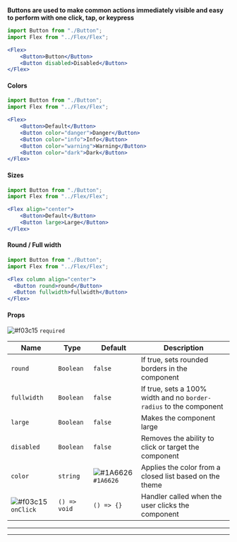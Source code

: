 **Buttons are used to make common actions immediately visible and easy to perform with one click, tap, or keypress**

```jsx
import Button from "./Button";
import Flex from "../Flex/Flex";

<Flex>
    <Button>Button</Button>
    <Button disabled>Disabled</Button>
</Flex>
```


#### **Colors**
```jsx
import Button from "./Button";
import Flex from "../Flex/Flex";

<Flex>
    <Button>Default</Button>
    <Button color="danger">Danger</Button>
    <Button color="info">Info</Button>
    <Button color="warning">Warning</Button>
    <Button color="dark">Dark</Button>
</Flex>
```

#### **Sizes**
```jsx padded
import Button from "./Button";
import Flex from "../Flex/Flex";

<Flex align="center">
    <Button>Default</Button>
    <Button large>Large</Button>
</Flex>
```

#### **Round / Full width**
```jsx
import Button from "./Button";
import Flex from "../Flex/Flex";

<Flex column align="center">
  <Button round>round</Button>
  <Button fullwidth>fullwidth</Button>
</Flex>
```

#### **Props**
![#f03c15](https://placehold.it/15/f03c15/000000?text=+) `required`

Name | Type | Default | Description |
-----|----- | ------- | ----------- |
`round` | `Boolean` | `false` | If true, sets rounded borders in the component
`fullwidth` | `Boolean` | `false` | If true, sets a 100% width and no `border-radius` to the component
`large` | `Boolean` | `false` | Makes the component large
`disabled` | `Boolean` | `false` | Removes the ability to click or target the component
`color ` | `string` | ![#1A6626](https://placehold.it/15/1a6626/000000?text=+) `#1A6626` | Applies the color from a closed list based on the theme
![#f03c15](https://placehold.it/15/f03c15/000000?text=+) `onClick` |  `() => void` | `() => {}` | Handler called when the user clicks the component

***
***